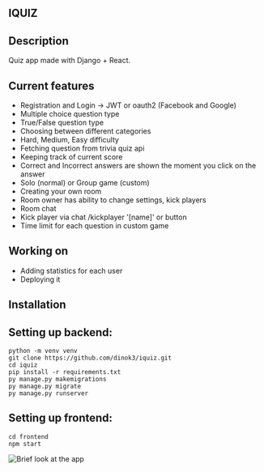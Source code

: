 ## IQUIZ

## Description 
Quiz app made with Django + React.

## Current features
* Registration and Login -> JWT or oauth2 (Facebook and Google)
* Multiple choice question type
* True/False question type
* Choosing between different categories 
* Hard, Medium, Easy difficulty
* Fetching question from trivia quiz api
* Keeping track of current score
* Correct and Incorrect answers are shown the moment you click on the answer
* Solo (normal) or Group game (custom)
* Creating your own room
* Room owner has ability to change settings, kick players
* Room chat
* Kick player via chat /kickplayer '[name]' or button
* Time limit for each question in custom game


## Working on
* Adding statistics for each user
* Deploying it

## Installation
Setting up backend:
------------------
```
python -m venv venv
git clone https://github.com/dinok3/iquiz.git
cd iquiz
pip install -r requirements.txt
py manage.py makemigrations
py manage.py migrate
py manage.py runserver
```

Setting up frontend:
------------------
```
cd frontend
npm start
```

![Brief look at the app](https://github.com/dinok3/iquiz/tree/master/iquiz/main/static)
